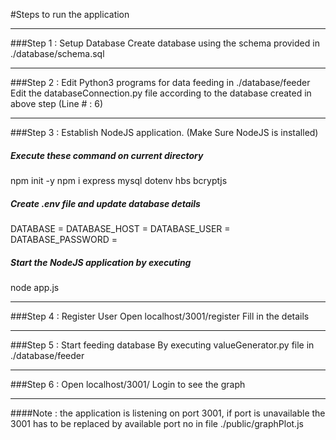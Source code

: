 #Steps to run the application

***

###Step 1 : Setup Database
Create database using the schema provided in ./database/schema.sql

---

###Step 2 : Edit Python3 programs for data feeding in ./database/feeder
Edit the databaseConnection.py file according to the database created in above step (Line # : 6)

---

###Step 3 : Establish NodeJS application.
(Make Sure NodeJS is installed)
##### Execute these command on current directory
npm init -y
npm i express mysql dotenv hbs bcryptjs

##### Create .env file and update database details
DATABASE = <databaseName>
DATABASE_HOST = <hostName>
DATABASE_USER = <username>
DATABASE_PASSWORD = <password>

##### Start the NodeJS application by executing
node app.js

---

###Step 4 : Register User
Open localhost/3001/register
Fill in the details

---

###Step 5 : Start feeding database
By executing valueGenerator.py file in ./database/feeder

---

###Step 6 : Open localhost/3001/
Login to see the graph

***
####Note : the application is listening on port 3001, if port is unavailable the 3001 has to be replaced by available port no in file ./public/graphPlot.js